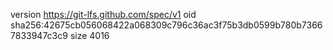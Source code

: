 version https://git-lfs.github.com/spec/v1
oid sha256:42675cb056068422a068309c796c36ac3f75b3db0599b780b73667833947c3c9
size 4016
